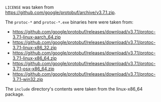 `LICENSE` was taken from https://github.com/google/protobuf/archive/v3.7.1.zip.

The `protoc-*` and `protoc-*.exe` binaries here were taken from:

* https://github.com/google/protobuf/releases/download/v3.7.1/protoc-3.7.1-linux-aarch_64.zip
* https://github.com/google/protobuf/releases/download/v3.7.1/protoc-3.7.1-linux-x86_32.zip
* https://github.com/google/protobuf/releases/download/v3.7.1/protoc-3.7.1-linux-x86_64.zip
* https://github.com/google/protobuf/releases/download/v3.7.1/protoc-3.7.1-osx-x86_64.zip
* https://github.com/google/protobuf/releases/download/v3.7.1/protoc-3.7.1-win32.zip

The `include` directory's contents were taken from the linux-x86_64 package.
